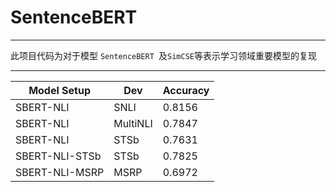 # SentenceBERT
***
此项目代码为对于模型 ```SentenceBERT ```及```SimCSE```等表示学习领域重要模型的复现
***
| Model Setup | Dev | Accuracy |
| ----------- | ----| ---------|
| SBERT-NLI   | SNLI| 0.8156   |
| SBERT-NLI   | MultiNLI| 0.7847 |
| SBERT-NLI   | STSb | 0.7631 |
| SBERT-NLI-STSb | STSb | 0.7825 |
| SBERT-NLI-MSRP | MSRP | 0.6972 |
